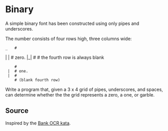 # Binary

A simple binary font has been constructed using only pipes and underscores.

The number consists of four rows high, three columns wide:

    _   #
   | |  # zero.
   |_|  #
        # the fourth row is always blank

        #
     |  # one.
     |  #
        # (blank fourth row)

Write a program that, given a 3 x 4 grid of pipes, underscores, and spaces, can determine whether the the grid represents a zero, a one, or garble.

## Source
Inspired by the [Bank OCR kata](http://codingdojo.org/cgi-bin/wiki.pl?KataBankOCR).
